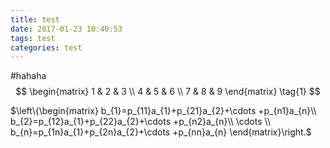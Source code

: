 ```yaml
---
title: test
date: 2017-01-23 10:40:53
tags: test 
categories: test
---
```

#hahaha
$$
  \begin{matrix}
   1 & 2 & 3 \\
   4 & 5 & 6 \\
   7 & 8 & 9
  \end{matrix} \tag{1}
$$

$\left\{\begin{matrix}
b_{1}=p_{11}a_{1}+p_{21}a_{2}+\cdots +p_{n1}a_{n}\\ 
b_{2}=p_{12}a_{1}+p_{22}a_{2}+\cdots +p_{n2}a_{n}\\ 
\cdots \\ 
b_{n}=p_{1n}a_{1}+p_{2n}a_{2}+\cdots +p_{nn}a_{n}
\end{matrix}\right.$</center>